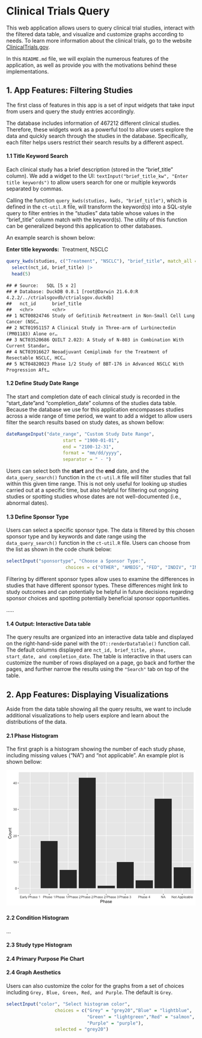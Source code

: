 
# Clinical Trials Query

This web application allows users to query clinical trial studies,
interact with the filtered data table, and visualize and customize
graphs according to needs. To learn more information about the clinical
trials, go to the website
[ClinicalTrials.gov](https://clinicaltrials.gov).

In this `README.md` file, we will explain the numerous features of the
application, as well as provide you with the motivations behind these
implementations.

## 1. App Features: Filtering Studies

The first class of features in this app is a set of input widgets that
take input from users and query the study entries accordingly.

The database includes information of 467212 different clinical studies.
Therefore, these widgets work as a powerful tool to allow users explore
the data and quickly search through the studies in the database.
Specifically, each filter helps users restrict their search results by a
different aspect.

#### **1.1 Title Keyword Search**

Each clinical study has a brief description (stored in the “brief_title”
column). We add a widget to the UI:
`textInput("brief_title_kw", "Enter title keywords")` to allow users
search for one or multiple keywords separated by commas.

Calling the function `query_kwds(studies, kwds, "brief_title")`, which
is defined in the `ct-util.R` file, will transform the keyword(s) into a
SQL-style query to filter entries in the “studies” data table whose
values in the “brief_title” column match with the keyword(s). The
utility of this function can be generalized beyond this application to
other databases.

An example search is shown below:

**Enter title keywords:**  Treatment, NSCLC

``` r
query_kwds(studies, c("Treatment", "NSCLC"), "brief_title", match_all = T) |> 
  select(nct_id, brief_title) |>
  head(5)
```

    ## # Source:   SQL [5 x 2]
    ## # Database: DuckDB 0.8.1 [root@Darwin 21.6.0:R 4.2.2/../ctrialsgovdb/ctrialsgov.duckdb]
    ##   nct_id      brief_title                                                       
    ##   <chr>       <chr>                                                             
    ## 1 NCT00824746 Study of Gefitinib Retreatment in Non-Small Cell Lung Cancer (NSC…
    ## 2 NCT01951157 A Clinical Study in Three-arm of Lurbinectedin (PM01183) Alone or…
    ## 3 NCT03520686 QUILT 2.023: A Study of N-803 in Combination With Current Standar…
    ## 4 NCT03916627 Neoadjuvant Cemiplimab for the Treatment of Resectable NSCLC, HCC…
    ## 5 NCT04820023 Phase 1/2 Study of BBT-176 in Advanced NSCLC With Progression Aft…

#### **1.2 Define Study Date Range**

The start and completion date of each clinical study is recorded in the
“start_date”and “completion_date” columns of the studies data table.
Because the database we use for this application encompasses studies
across a wide range of time period, we want to add a widget to allow
users filter the search results based on study dates, as shown bellow:

``` r
dateRangeInput("date_range", "Custom Study Date Range",
                     start = "1900-01-01",
                     end = "2100-12-31",
                     format = "mm/dd/yyyy",
                     separator = " - ")
```

Users can select both the **start** and the **end** date, and the
`data_query_search()` function in the `ct-util.R` file will filter
studies that fall within this given time range. This is not only useful
for looking up studies carried out at a specific time, but also helpful
for filtering out ongoing studies or spotting studies whose dates are
not well-documented (i.e., abnormal dates).

#### **1.3 Define Sponsor Type**


Users can select a specific sponsor type. The data is filtered by this 
chosen sponsor type and by keywords and date range using the 
`data_query_search()` function in the `ct-util.R` file. Users can choose 
from the list as shown in the code chunk below:

``` r
selectInput("sponsortype", "Choose a Sponsor Type:", 
                      choices = c("OTHER", "AMBIG", "FED", "INDIV", "INDUSTRY", "NETWORK", "NIH", "OTHER_GOV", "UNKNOWN")),
```

Filtering by
different sponsor types allow uses to examine the differences in studies 
that have different sponsor types. These differences might link to study 
outcomes and can potentially be helpful in future decisions regarding sponsor 
choices and spotting potentially beneficial sponsor opportunities.

…..

#### **1.4 Output: Interactive Data table**

The query results are organized into an interactive data table and
displayed on the right-hand-side panel with the `DT::renderDataTable()`
function call. The default columns displayed are
`nct_id, brief_title, phase, start_date, and completion_date`. The table
is interactive in that users can customize the number of rows displayed
on a page, go back and forther the pages, and further narrow the results
using the `"Search"` tab on top of the table.

## 2. App Features: Displaying Visualizations

Aside from the data table showing all the query results, we want to
include additional visualizations to help users explore and learn about
the distributions of the data.

#### 2.1 Phase Histogram

The first graph is a histogram showing the number of each study phase,
including missing values (“NA”) and “not applicable”. An example plot is
shown bellow:

![](README_files/figure-gfm/unnamed-chunk-4-1.png)<!-- -->

#### 2.2 Condition Histogram

…

#### 2.3 Study type Histogram

#### 2.4 Primary Purpose Pie Chart



#### 2.4 Graph Aesthetics

Users can also customize the color for the graphs from a set of choices
including `Grey, Blue, Green, Red, and Purple`. The default is `Grey`.

``` r
selectInput("color", "Select histogram color", 
                  choices = c("Grey" = "grey20","Blue" = "lightblue",
                              "Green" = "lightgreen","Red" = "salmon", 
                              "Purple" = "purple"),
                  selected = "grey20")
```
